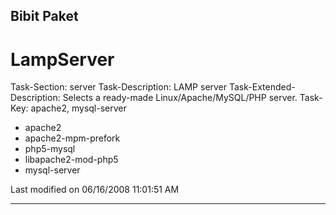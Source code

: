 ## Bibit Paket

# LampServer
Task-Section: server
Task-Description: LAMP server
Task-Extended-Description: Selects a ready-made Linux/Apache/MySQL/PHP server.
Task-Key: apache2, mysql-server
 * apache2
 * apache2-mpm-prefork
 * php5-mysql
 * libapache2-mod-php5
 * mysql-server

Last modified on 06/16/2008 11:01:51 AM
 
---
 
